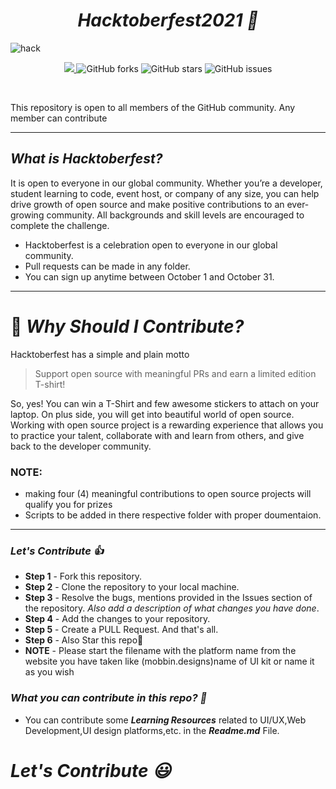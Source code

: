 _<h1 align="center"> Hacktoberfest2021 🎉</h1>_

![hack](https://user-images.githubusercontent.com/42711978/135657354-05005b9f-d686-41a0-8d50-219d57a9be83.png)


<p align="center">
   <a href="https://hacktoberfest.digitalocean.com/">
            <img src="https://img.shields.io/badge/Hacktoberfest%202021-Win%20a%20T--Shirt%20OR%20Plant%20a%20Tree-critical"></img>
</a>
   <img alt="GitHub forks" src="https://img.shields.io/github/forks/anupam-kumar-krishnan/UI-UX-Resources"></a>
   <img alt="GitHub stars" src="https://img.shields.io/github/stars/anupam-kumar-krishnan/UI-UX-Resources"></a>
   <img alt="GitHub issues" src="https://img.shields.io/github/issues/anupam-kumar-krishnan/UI-UX-Resources"></a>

</p>
<br>

This repository is open to all members of the GitHub community. Any member can contribute

***


## _What is Hacktoberfest?_

It is open to everyone in our global community. Whether you’re a developer, student learning to code, event host, or company of any size, you can help drive growth of open source and make positive contributions to an ever-growing community. All backgrounds and skill levels are encouraged to complete the challenge.

- Hacktoberfest is a celebration open to everyone in our global community.
- Pull requests can be made in any folder.
- You can sign up anytime between October 1 and October 31.
***

# 👕 _Why Should I Contribute?_
Hacktoberfest has a simple and plain motto
> Support open source with meaningful PRs and earn a limited edition T-shirt!

So, yes! You can win a T-Shirt and few awesome stickers to attach on your laptop. On plus side, you will get into beautiful world of open source.<br>
Working with open source project is a rewarding experience that allows you to practice your talent, collaborate with and learn from others, and give back to the developer community. 
### NOTE:
* making four (4) meaningful contributions to open source projects will qualify you for prizes
* Scripts to be added in there respective folder with proper doumentaion.
***

### _Let's Contribute :+1:_
- **Step 1** - Fork this repository.
- **Step 2** - Clone the repository to your local machine.
- **Step 3** - Resolve the bugs, mentions provided in the Issues section of the repository. *Also add a description of what changes you have done*.
- **Step 4** - Add the changes to your repository.
- **Step 5** - Create a PULL Request. And that's all.
- **Step 6** - Also Star this repo🌟
- **NOTE** - Please start the filename with the platform name from the website you have taken like (mobbin.designs)name of UI kit or name it as you wish
### _What you can contribute in this repo? :punch:_ 
- You can contribute some ***Learning Resources*** related to UI/UX,Web Development,UI design platforms,etc. in the ***Readme.md*** File.


# _Let's Contribute :smiley:_
